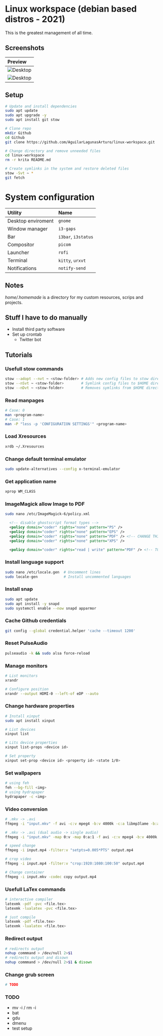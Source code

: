 # Linux workspace (debian based distros - 2021)
This is the greatest management of all time.
## Screenshots
|Preview|
|:-|
|![Desktop](home/.homemade/rice/screenshots/preview.png)|
|![Desktop](home/.homemade/rice/screenshots/preview.gif)|
## Setup
```bash
# Update and install dependencies
sudo apt update
sudo apt upgrade -y
sudo apt install git stow

# Clone repo
mkdir Github
cd Github
git clone https://github.com/AguilarLagunasArturo/linux-workspace.git

# Change directory and remove unneeded files
cd linux-workspace
rm -r krita README.md

# Create symlinks in the system and restore deleted files
stow -Svt ~ *
git fetch
```
# System configuration
|Utility|Name|
|:-|:-|
|Desktop enviroment|`gnome`|
|Window manager|`i3-gaps`|
|Bar|`i3bar`, `i3status`|
|Compositor|`picom`|
|Launcher|`rofi`|
|Terminal|`kitty`, `urxvt`|
|Notifications|`notify-send`|
## Notes
_home/.homemade_ is a directory for my custom resources, scrips and projects.
## Stuff I have to do manually
- Install third party software
- Set up crontab
    - Twitter bot
## Tutorials
### Usefull stow commands
```bash
stow --adopt --nvt ~ <stow-folder> # Adds new config files to stow directory
stow --nSvt ~ <stow-folder>        # Symlink config files to $HOME directory
stow --nDvt ~ <stow-folder>        # Removes symlinks from $HOME directory
```
### Read manpages
```bash
# Case: 0
man <program-name>
# Case: 1
man -P "less -p 'CONFIGURATION SETTINGS'" <program-name>
```
### Load Xresources
```bash
xrdb ~/.Xresources
```
### Change default terminal emulator
```bash
sudo update-alternatives --config x-terminal-emulator
```
### Get application name
```bash
xprop WM_CLASS
```
### ImageMagick allow Image to PDF
```bash
sudo nano /etc/ImageMagick-6/policy.xml
```
```xml
  <!-- disable ghostscript format types -->
  <policy domain="coder" rights="none" pattern="PS" />
  <policy domain="coder" rights="none" pattern="EPS" />
  <policy domain="coder" rights="none" pattern="PDF" /> <!-- CHANGE THIS -->
  <policy domain="coder" rights="none" pattern="XPS" />
```
```xml
  <policy domain="coder" rights="read | write" pattern="PDF" /> <!-- TO THIS -->
```
### Install language support
```bash
sudo nano /etc/locale.gen  # Uncomment lines
sudo locale-gen            # Install uncommented languages
```
### Install snap
```bash
sudo apt update
sudo apt install -y snapd
sudo systemctl enable --now snapd apparmor
```
### Cache Github credentials
```bash
git config --global credential.helper 'cache --timeout 1200'
```
### Reset PulseAudio
```bash
pulseaudio -k && sudo alsa force-reload
```
### Manage monitors
```bash
# List monitors
xrandr

# Configure position
xrandr --output HDMI-0 --left-of eDP --auto
```
### Change hardware properties
```bash
# Install xinput
sudo apt install xinput

# List devices
xinput list

# Lits device properties
xinput list-props <device id>

# Set property
xinput set-prop <device id> <property id> <state 1/0>
```
### Set wallpapers
```bash
# using feh
feh --bg-fill <img>
# using hydrapaper
hydrapaper -c <img>
```
### Video conversion
```bash
# .mkv -> .avi
ffmpeg -i "input.mkv" -f avi -c:v mpeg4 -b:v 4000k -c:a libmp3lame -b:a 320k "out.avi"

# .mkv -> .avi (dual audio -> single audio)
ffmpeg -i "input.mkv" -map 0:v -map 0:a:1 -f avi -c:v mpeg4 -b:v 4000k -c:a libmp3lame -b:a 320k "out.avi"

# speed change
ffmpeg -i input.mp4 -filter:v "setpts=0.005*PTS" output.mp4

# crop video
ffmpeg -i input.mp4 -filter:v "crop:1920:1080:100:50" output.mp4

# Change container
ffmpeg -i input.mkv -codec copy output.mp4
```
### Usefull LaTex commands
```bash
# interactive compiler
latexmk -pdf -pvc <file.tex>
latexmk -lualatex -pvc <file.tex>

# just compile
latexmk -pdf <file.tex>
latexmk -lualatex <file.tex>
```
### Redirect output
```bash
# redirects output
nohup commmand > /dev/null 2>$1
# redirects output and disown
nohup commmand > /dev/null 2>$1 & disown
```
### Change grub screen
```bash
# TODO
```
### TODO
- mv -i / rm -i
- bat
- gdu
- dmenu
- test setup
